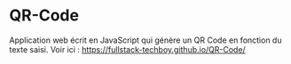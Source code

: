 # QR-Code
Application web écrit en JavaScript qui génère un QR Code en fonction du texte saisi.
Voir ici : https://fullstack-techboy.github.io/QR-Code/
